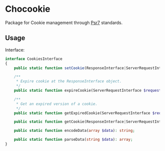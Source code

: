 
# Chocookie

Package for Cookie management through [Psr7](https://www.php-fig.org/psr/psr-7/) standards.

## Usage

Interface:

```php
interface CookiesInterface
{
    public static function setCookie(ResponseInterface|ServerRequestInterface &$serverObject, string $cookieKey, string $cookieValue, ?Carbon $expireHour = null): void;

    /**
     * Expire cookie at the ResponseInterface object.
     */
    public static function expireCookie(ServerRequestInterface $request, ResponseInterface &$response, string $key): void;

    /**
     * Get an expired version of a cookie.
     */
    public static function getExpiredCookie(ServerRequestInterface $request, string $key): string;

    public static function getCookie(ResponseInterface|ServerRequestInterface $serverObject, string $key): array;

    public static function encodeData(array $data): string;

    public static function parseData(string $data): array;
}
```
